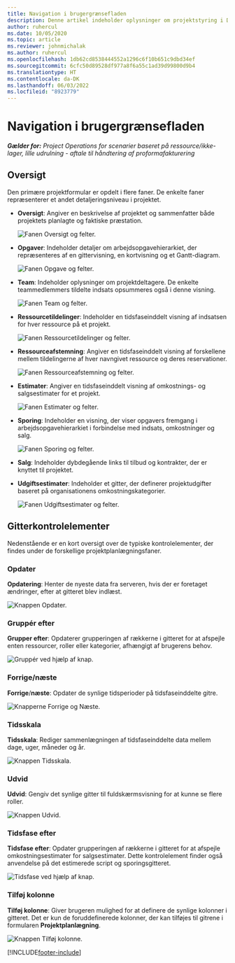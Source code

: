 ```yaml
---
title: Navigation i brugergrænsefladen
description: Denne artikel indeholder oplysninger om projektstyring i Dynamics 365 Project Operations.
author: ruhercul
ms.date: 10/05/2020
ms.topic: article
ms.reviewer: johnmichalak
ms.author: ruhercul
ms.openlocfilehash: 1db62cd8538444552a1296c6f10b651c9dbd34ef
ms.sourcegitcommit: 6cfc50d89528df977a8f6a55c1ad39d99800d9b4
ms.translationtype: HT
ms.contentlocale: da-DK
ms.lasthandoff: 06/03/2022
ms.locfileid: "8923779"
---
```

# <a name="navigating-the-user-interface"></a>Navigation i brugergrænsefladen

_**Gælder for:** Project Operations for scenarier baseret på ressource/ikke-lager, lille udrulning - aftale til håndtering af proformafakturering_

## <a name="overview"></a>Oversigt

Den primære projektformular er opdelt i flere faner. De enkelte faner repræsenterer et andet detaljeringsniveau i projektet.

- **Oversigt**: Angiver en beskrivelse af projektet og sammenfatter både projektets planlagte og faktiske præstation.

    ![Fanen Oversigt og felter.](media/navigation7.png)

- **Opgaver**: Indeholder detaljer om arbejdsopgavehierarkiet, der repræsenteres af en gittervisning, en kortvisning og et Gantt-diagram.

    ![Fanen Opgave og felter.](media/navigation8.png)

- **Team**: Indeholder oplysninger om projektdeltagere. De enkelte teammedlemmers tildelte indsats opsummeres også i denne visning.

    ![Fanen Team og felter.](media/navigation9.png)

- **Ressourcetildelinger**: Indeholder en tidsfaseinddelt visning af indsatsen for hver ressource på et projekt.

    ![Fanen Ressourcetildelinger og felter.](media/navigation10.png)

- **Ressourceafstemning**: Angiver en tidsfaseinddelt visning af forskellene mellem tildelingerne af hver navngivet ressource og deres reservationer.

    ![Fanen Ressourceafstemning og felter.](media/navigation11.png)

- **Estimater**: Angiver en tidsfaseinddelt visning af omkostnings- og salgsestimater for et projekt.

    ![Fanen Estimater og felter.](media/navigation12.png)

- **Sporing**: Indeholder en visning, der viser opgavers fremgang i arbejdsopgavehierarkiet i forbindelse med indsats, omkostninger og salg.

    ![Fanen Sporing og felter.](media/navigation13.png)

- **Salg**: Indeholder dybdegående links til tilbud og kontrakter, der er knyttet til projektet.

- **Udgiftsestimater**: Indeholder et gitter, der definerer projektudgifter baseret på organisationens omkostningskategorier.

    ![Fanen Udgiftsestimater og felter.](media/navigation14.png)

## <a name="grid-controls"></a>Gitterkontrolelementer

Nedenstående er en kort oversigt over de typiske kontrolelementer, der findes under de forskellige projektplanlægningsfaner.

### <a name="refresh"></a>Opdater

**Opdatering**: Henter de nyeste data fra serveren, hvis der er foretaget ændringer, efter at gitteret blev indlæst.

![Knappen Opdater.](media/navigation7.png)

### <a name="group-by"></a>Gruppér efter

**Grupper efter**: Opdaterer grupperingen af rækkerne i gitteret for at afspejle enten ressourcer, roller eller kategorier, afhængigt af brugerens behov.

![Gruppér ved hjælp af knap.](media/navigation6.png)

### <a name="previousnext"></a>Forrige/næste

**Forrige**/**næste**: Opdater de synlige tidsperioder på tidsfaseinddelte gitre.

![Knapperne Forrige og Næste.](media/navigation2.png)

### <a name="timescale"></a>Tidsskala

**Tidsskala**: Rediger sammenlægningen af tidsfaseinddelte data mellem dage, uger, måneder og år.

![Knappen Tidsskala.](media/navigation3.png)

### <a name="expand"></a>Udvid

**Udvid**: Gengiv det synlige gitter til fuldskærmsvisning for at kunne se flere roller.

![Knappen Udvid.](media/navigation4.png)

### <a name="time-phase-by"></a>Tidsfase efter

**Tidsfase efter**: Opdater grupperingen af rækkerne i gitteret for at afspejle omkostningsestimater for salgsestimater. Dette kontrolelement finder også anvendelse på det estimerede script og sporingsgitteret.

![Tidsfase ved hjælp af knap.](media/navigation0.png)

### <a name="add-column"></a>Tilføj kolonne

**Tilføj kolonne**: Giver brugeren mulighed for at definere de synlige kolonner i gitteret. Det er kun de foruddefinerede kolonner, der kan tilføjes til gitrene i formularen **Projektplanlægning**.

![Knappen Tilføj kolonne.](media/navigation5.png)


[!INCLUDE[footer-include](../includes/footer-banner.md)]